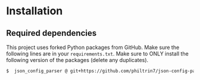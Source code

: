 # Installation

## Required dependencies

This project uses forked Python packages from GitHub. Make sure the following lines are in your `requirements.txt`. Make sure to ONLY install the following version of the packages (delete any duplicates).

```bash
$  json_config_parser @ git+https://github.com/philtrin7/json-config-parser.git@1c1ed2a2d6ac1356ce4455dd19262bd3dc86f7be
```